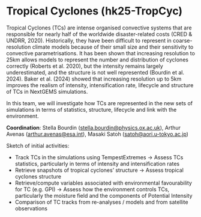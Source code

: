 # Tropical Cyclones (hk25-TropCyc)

Tropical Cyclones (TCs) are intense organised convective systems that are responsible for nearly half of the worldwide disaster-related costs (CRED & UNDRR, 2020). Historically, they have been difficult to represent in coarse-resolution climate models because of their small size and their sensitivity to convective parametrisations. It has been shown that increasing resolution to 25km allows models to represent the number and distribution of cyclones correctly (Roberts et al. 2020), but the intensity remains largely underestimated, and the structure is not well represented (Bourdin et al. 2024). Baker et al. (2024) showed that increasing resolution up to 5km improves the realism of intensity, intensification rate, lifecycle and structure of TCs in NextGEMS simulations.
 
In this team, we will investigate how TCs are represented in the new sets of simulations in terms of statistics, structure, lifecycle and link with the environment.

**Coordination**: Stella Bourdin (stella.bourdin@physics.ox.ac.uk), Arthur Avenas (arthur.avenas@esa.int), Masaki Satoh (satoh@aori.u-tokyo.ac.jp)
 
Sketch of initial activities:
  + Track TCs in the simulations using TempestExtremes -> Assess TCs statistics, particularly in terms of intensity and intensification rates
  + Retrieve snapshots of tropical cyclones’ structure -> Assess tropical cyclones structure
  + Retrieve/compute variables associated with environmental favourability for TC (e.g. GPI) -> Assess how the environment controls TCs, particularly the moisture field and the components of Potential Intensity
  + Comparison of TC tracks from re-analyses / models and from satellite observations
